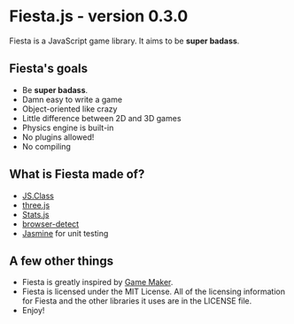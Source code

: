 Fiesta.js - version 0.3.0
=========================

Fiesta is a JavaScript game library. It aims to be **super badass**.

Fiesta's goals
--------------

* Be **super badass**.
* Damn easy to write a game
* Object-oriented like crazy
* Little difference between 2D and 3D games
* Physics engine is built-in
* No plugins allowed!
* No compiling

What is Fiesta made of?
-----------------------

* [JS.Class](http://jsclass.jcoglan.com/)
* [three.js](http://github.com/mrdoob/three.js)
* [Stats.js](http://github.com/mrdoob/stats.js)
* [browser-detect](http://github.com/rsyring/browser-detect)
* [Jasmine](http://pivotal.github.com/jasmine/) for unit testing

A few other things
------------------

* Fiesta is greatly inspired by [Game Maker](http://www.yoyogames.com/make).
* Fiesta is licensed under the MIT License. All of the licensing information for Fiesta and the other libraries it uses are in the LICENSE file.
* Enjoy!